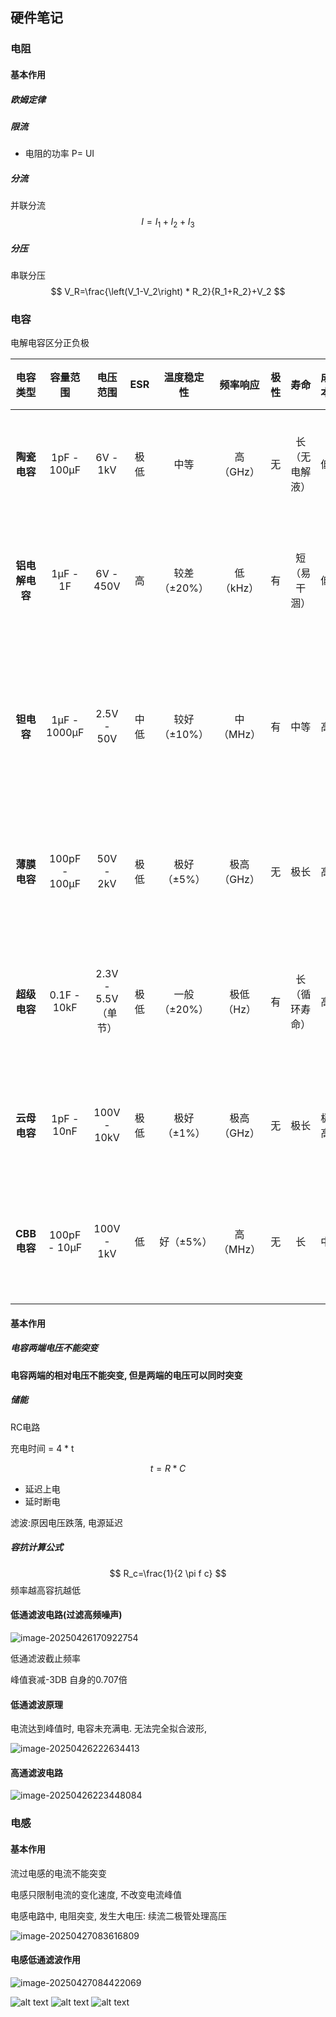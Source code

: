 ## 硬件笔记

### 电阻

#### 基本作用

##### 欧姆定律

##### 限流

* 电阻的功率 P= UI

##### 分流

并联分流
$$
I = I_1+ I_2+I_3
$$

##### 分压

串联分压
$$
V_R=\frac{\left(V_1-V_2\right) * R_2}{R_1+R_2}+V_2
$$

### 电容

电解电容区分正负极

|  **电容类型**  | **容量范围**  |    **电压范围**     | **ESR** | **温度稳定性** | **频率响应** | **极性** |    **寿命**    | **成本** | **典型应用场景**                       |
| :------------: | :-----------: | :-----------------: | :-----: | :------------: | :----------: | :------: | :------------: | :------: | :------------------------------------- |
|  **陶瓷电容**  |  1pF - 100μF  |      6V - 1kV       |  极低   |      中等      |  高（GHz）   |    无    | 长（无电解液） |    低    | 高频去耦、滤波、射频电路               |
| **铝电解电容** |   1μF - 1F    |      6V - 450V      |   高    |  较差（±20%）  |  低（kHz）   |    有    |  短（易干涸）  |    低    | 电源滤波、低频储能、能量缓冲           |
|   **钽电容**   | 1μF - 1000μF  |     2.5V - 50V      |  中低   |  较好（±10%）  |  中（MHz）   |    有    |      中等      |    高    | 精密电源滤波、医疗设备、便携式电子产品 |
|  **薄膜电容**  | 100pF - 100μF |      50V - 2kV      |  极低   |  极好（±5%）   | 极高（GHz）  |    无    |      极长      |    高    | 音频耦合、高频谐振、EMI抑制            |
|  **超级电容**  |  0.1F - 10kF  | 2.3V - 5.5V（单节） |  极低   |  一般（±20%）  |  极低（Hz）  |    有    | 长（循环寿命） |    高    | 能量备份、瞬时功率补偿、储能系统       |
|  **云母电容**  |  1pF - 10nF   |     100V - 10kV     |  极低   |  极好（±1%）   | 极高（GHz）  |    无    |      极长      |   极高   | 高频振荡器、高精度定时电路             |
|  **CBB电容**   | 100pF - 10μF  |     100V - 1kV      |   低    |   好（±5%）    |  高（MHz）   |    无    |       长       |    中    | 电机启动、脉冲电路、照明设备           |

#### 基本作用

##### 电容两端电压不能突变

**电容两端的相对电压不能突变, 但是两端的电压可以同时突变**

##### 储能

RC电路

充电时间 = 4 * t

$$ t = R * C $$

* 延迟上电
* 延时断电

滤波:原因电压跌落, 电源延迟

##### 容抗计算公式


$$
R_c=\frac{1}{2 \pi f c}
$$
频率越高容抗越低



#### 低通滤波电路(过滤高频噪声)

![image-20250426170922754](/Users/jhsy/Learning_markdown/EDA/assets/image-20250426170922754.png)

低通滤波截止频率

峰值衰减-3DB 自身的0.707倍

#### 低通滤波原理

电流达到峰值时, 电容未充满电. 无法完全拟合波形, 

![image-20250426222634413](assets/image-20250426222634413.png)

#### 高通滤波电路

![image-20250426223448084](assets/image-20250426223448084.png)

### 电感

#### 基本作用

流过电感的电流不能突变

电感只限制电流的变化速度, 不改变电流峰值

电感电路中, 电阻突变, 发生大电压: 续流二极管处理高压

![image-20250427083616809](assets/image-20250427083616809.png)

#### 电感低通滤波作用

![image-20250427084422069](assets/image-20250427084422069.png)

![alt text](image.png)
![alt text](image-1.png)
![alt text](image-2.png)
